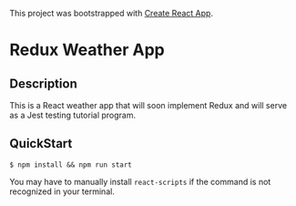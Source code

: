 This project was bootstrapped with [Create React App](https://github.com/facebook/create-react-app).

# Redux Weather App

## Description
This is a React weather app that will soon implement Redux and will serve as a Jest testing tutorial program.

## QuickStart
```
$ npm install && npm run start
```
You may have to manually install `react-scripts` if the command is not recognized in your terminal. 
